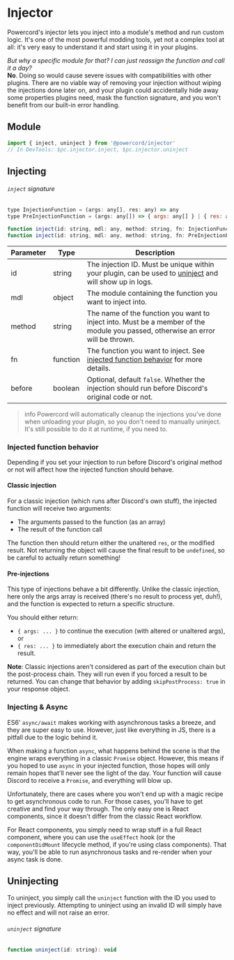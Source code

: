 <!--
  Copyright (c) 2020-2021 aetheryx & Cynthia K. Rey
  This work is licensed under a Creative Commons Attribution-NoDerivatives 4.0 International License.
  https://creativecommons.org/licenses/by-nd/4.0
-->

# Injector
Powercord's injector lets you inject into a module's method and run custom logic. It's one of the most powerful modding
tools, yet not a complex tool at all: it's very easy to understand it and start using it in your plugins.

*But why a specific module for that? I can just reassign the function and call it a day?*<br>
**No**. Doing so would cause severe issues with compatibilities with other plugins. There are no viable way of removing
your injection without wiping the injections done later on, and your plugin could accidentally hide away some properties
plugins need, mask the function signature, and you won't benefit from our built-in error handling.

## Module
```js
import { inject, uninject } from '@powercord/injector'
// In DevTools: $pc.injector.inject, $pc.injector.uninject
```

## Injecting
###### `inject` signature
```js
type InjectionFunction = (args: any[], res: any) => any
type PreInjectionFunction = (args: any[]) => { args: any[] } | { res: any }

function inject(id: string, mdl: any, method: string, fn: InjectionFunction, before?: false): void
function inject(id: string, mdl: any, method: string, fn: PreInjectionFunction, before: true): void
```

| Parameter | Type | Description |
|---|---|---|
| id | string | The injection ID. Must be unique within your plugin, can be used to [uninject](#uninject) and will show up in logs. |
| mdl | object | The module containing the function you want to inject into. |
| method | string | The name of the function you want to inject into. Must be a member of the module you passed, otherwise an error will be thrown. |
| fn | function | The function you want to inject. See [injected function behavior](#injected-function-behavior) for more details. |
| before | boolean | Optional, default `false`. Whether the injection should run before Discord's original code or not. |

>info
> Powercord will automatically cleanup the injections you've done when unloading your plugin, so you don't need to
> manually uninject. It's still possible to do it at runtime, if you need to.

### Injected function behavior
Depending if you set your injection to run before Discord's original method or not will affect how the injected function
should behave.

#### Classic injection
For a classic injection (which runs after Discord's own stuff), the injected function will receive two arguments:
 - The arguments passed to the function (as an array)
 - The result of the function call

The function then should return either the unaltered `res`, or the modified result. Not returning the object will
cause the final result to be `undefined`, so be careful to actually return something!

#### Pre-injections
This type of injections behave a bit differently. Unlike the classic injection, here only the args array is received
(there's no result to process yet, duh!), and the function is expected to return a specific structure.

You should either return:
  - `{ args: ... }` to continue the execution (with altered or unaltered args), or
  - `{ res: ... }` to immediately abort the execution chain and return the result.

**Note**: Classic injections aren't considered as part of the execution chain but the post-process chain. They will run
even if you forced a result to be returned. You can change that behavior by adding `skipPostProcess: true` in your
response object.

### Injecting & Async
ES6' `async/await` makes working with asynchronous tasks a breeze, and they are super easy to use. However, just like
everything in JS, there is a pitfall due to the logic behind it.

When making a function `async`, what happens behind the scene is that the engine wraps everything in a classic `Promise`
object. However, this means if you hoped to use `async` in your injected function, those hopes will only remain hopes
that'll never see the light of the day. Your function will cause Discord to receive a `Promise`, and everything will
blow up.

Unfortunately, there are cases where you won't end up with a magic recipe to get asynchronous code to run. For those
cases, you'll have to get creative and find your way through. The only easy one is React components, since it doesn't
differ from the classic React workflow.

For React components, you simply need to wrap stuff in a full React component, where you can use the `useEffect` hook
(or the `componentDidMount` lifecycle method, if you're using class components). That way, you'll be able to run
asynchronous tasks and re-render when your async task is done.

## Uninjecting
To uninject, you simply call the `uninject` function with the ID you used to inject previously. Attempting to uninject
using an invalid ID will simply have no effect and will not raise an error.

###### `uninject` signature
```js
function uninject(id: string): void
```
